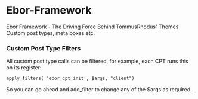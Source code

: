 Ebor-Framework
==============

Ebor Framework - The Driving Force Behind TommusRhodus' Themes
Custom post types, meta boxes etc.

### Custom Post Type Filters

All custom post type calls can be filtered, for example, each CPT runs this on its register:

`apply_filters( 'ebor_cpt_init', $args, "client")`

So you can go ahead and add_filter to change any of the $args as required.

